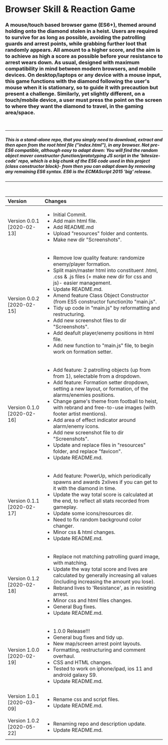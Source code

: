 # Browser Skill & Reaction Game

### A mouse/touch based browser game (ES6+), themed around holding onto the diamond stolen in a heist. Users are required to survive for as long as possible, avoiding the patrolling guards and arrest points, while grabbing further loot that randomly appears. All amount to a higher score, and the aim is to achieve as high a score as possible before your resistance to arrest wears down. As usual, designed with maximum compatibility in mind between modern browsers, and mobile devices. On desktop/laptops or any device with a mouse input, this game functions with the diamond following the user's mouse when it is stationary, so to guide it with precaution but present a challenge. Similarly, yet slightly different, on a touch/mobile device, a user must press the point on the screen to where they want the diamond to travel, in the gaming area/space.

<br>

***

##### <i>This is a stand-alone repo, that you simply need to download, extract and then open from the root html file ("index.html"), in any browser. Not pre-ES6 compatible, although easy to adapt down: You will find the random object mover constructor-function/prototyping JS script in the 'bitesize-code' repo, which is a big chunk of the ES6 code used in this project (class constructor block)- from then you can adapt down by removing any remaining ES6 syntax. ES6 is the ECMAScript 2015 'big' release.

***

<br><i>

|Version| Changes|
|:---|:---|
|Version 0.0.1 [2020-02-13]|<ul><li>Initial Commit.</li><li>Add main html file.</li><li>Add README.md</li><li>Upload "resources" folder and contents.</li><li>Make new dir "Screenshots".</li></ul>|
|Version 0.0.2 [2020-02-15]|<ul><li>Remove low quality feature: randomize enemy/player formation.</li><li>Split main/master html into constituent .html, .css & .js files (+ make new dir for css and js)- easier management.</li><li>Update README.md.</li><li>Amend feature Class Object Constructor (from ES5 constructor function)to "main.js".</li><li>Tidy up code in "main.js" by reformatting and restructuring.</li><li>Add new screenshot files to dir "Screenshots".</li><li>Add deafult player/enemy positions in html file.</li><li>Add new function to "main.js" file, to begin work on formation setter.</li></ul>|
|Version 0.1.0 [2020-02-16]|<ul><li>Add feature: 2 patrolling objects (up from from 1), selectable from a dropdown.</li><li>Add feature: Formation setter dropdown, setting a new layout, or formation, of the alarms/enemies positions.</li><li>Change game's theme from football to heist, with rebrand and free-to-use images (with footer artist mentions).</li><li>Add area of effect indicator around alarm/enemy icons.</li><li>Add new screenshot file to dir "Screenshots".</li><li>Update and replace files in "resources" folder, and replace "favicon".</li><li>Update README.md.</li></ul>|
|Version 0.1.1 [2020-02-17]|<ul><li>Add feature: PowerUp, which periodically spawns and awards 2xlives if you can get to it with the diamond in time.</li><li>Update the way total score is calculated at the end, to reflect all stats recorded from gameplay.</li><li>Update some icons/resources dir.</li><li>Need to fix random background color changer.</li><li>Minor css & html changes.</li><li>Update README.md.</li></ul>|
|Version 0.1.2 [2020-02-18]|<ul><li>Replace not matching patrolling guard image, with matching.</li><li>Update the way total score and lives are calculated by generally increasing all values (including increasing the amount you lose).</li><li>Rebrand lives to 'Resistance', as in resisting arrest.</li><li>Minor css and html files changes.</li><li>General Bug fixes.</li><li>Update README.md.</li></ul>|
|Version 1.0.0 [2020-02-19]|<ul><li>1.0.0 Release!!!</li><li>General bug fixes and tidy up.</li><li>New map/screen arrest point layouts.</li><li>Formatting, restructuring and comment overhaul.</li><li>CSS and HTML changes.</li><li>Tested to work on iphone/ipad, ios 11 and android galaxy S9.</li><li>Update README.md.</li></ul>|
|Version 1.0.1 [2020-03-09]|<ul><li>Rename css and script files.</li><li>Update README.md.</li></ul>|
|Version 1.0.2 [2020-05-22]|<ul><li>Renaming repo and description update.</li><li>Update README.md.</li></ul>|
